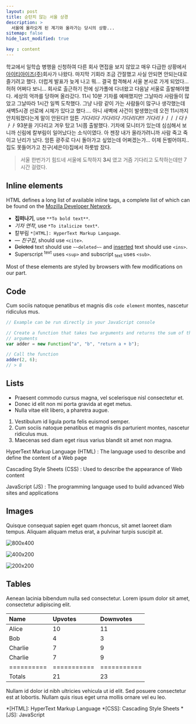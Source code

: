 ```yaml
---
layout: post
title: 순탄치 않는 서울 상경
description: >
  서울에 올라오게 된 계기와 올라가는 당시의 상황...
sitemap: false
hide_last_modified: true

key : content
---
```


학교에서 일학습 병행을 신청하여 다른 회사 면접을 보지 않았고 매우 다급한 상황에서 <a href="http://www.iteyes.co.kr/">아이티아이즈(주)</a>회사가 나왔다. 마지막 기회라 조금 간절했고 사실 안되면 안되는대로 즐기려고 했다. 더럽게 발표가 늦게 나고 뭐... 결국 합격해서 서울 본사로 가게 되었다... 허허 어쩌다 보니...
회사로 출근하기 전에 싱가폴에 다녀왔고 다음날 서울로 출발해야했다.
세상의 억까를 당하며 올라갔다. 11시 10분 기차를 예매했지만 그날따라 사람들이 많았고 그날따라 1시간 일찍 도착했다.
그냥 나랑 같이 가는 사람들이 많구나 생각했는데 새벽5시경 선로에 시체가 있다고 했다.... 아니 새벽에 사건이 발생했는데 오전 11시까지 안치워졌다는게 말이 안된다!! 암튼 *기다리다 기다리다 기다리다!!! 기다리ㅏㅣㅣㅣ다ㅏㅏㅏ* 93분을 기다리고 겨우 탔고 1시쯤 출발했다.
기차에 모니터가 있는데 심심해서 보니까 신림에 칼부림이 일어났다는 소식이였다. 아 젠장 내가 올라가려니까 사람 죽고 죽이고 난리가 났다. 암튼 광주로 다시 돌아가고 싶었는데 어쩌겠는가... 이제 돈벌어야지..
집도 못들어가고 친구(세은이)집에서 하룻밤 잤다. 

> 서울 한번가기 힘드네
서울에 도착하지 **3시** 였고 거즘 기다리고 도착하는데만 7시간 걸렸다.

## Inline elements

HTML defines a long list of available inline tags, a complete list of which can be found on the [Mozilla Developer Network](https://developer.mozilla.org/en-US/docs/Web/HTML/Element).

- **집떠나기**, use `**To bold text**`.
- *기차 연착*, use `*To italicize text*`.
- 칼부림 `*[HTML]: HyperText Markup Language`.
- <cite>&mdash; 친구집</cite>, should use `<cite>`.
- ~~Deleted~~ text should use `~~deleted~~` and <ins>inserted</ins> text should use `<ins>`.
- Superscript <sup>text</sup> uses `<sup>` and subscript <sub>text</sub> uses `<sub>`.

Most of these elements are styled by browsers with few modifications on our part.


## Code

Cum sociis natoque penatibus et magnis dis `code element` montes, nascetur ridiculus mus.

~~~js
// Example can be run directly in your JavaScript console

// Create a function that takes two arguments and returns the sum of those
// arguments
var adder = new Function("a", "b", "return a + b");

// Call the function
adder(2, 6);
// > 8
~~~

## Lists



* Praesent commodo cursus magna, vel scelerisque nisl consectetur et.
* Donec id elit non mi porta gravida at eget metus.
* Nulla vitae elit libero, a pharetra augue.


1. Vestibulum id ligula porta felis euismod semper.
2. Cum sociis natoque penatibus et magnis dis parturient montes, nascetur ridiculus mus.
3. Maecenas sed diam eget risus varius blandit sit amet non magna.


HyperText Markup Language (HTML)
: The language used to describe and define the content of a Web page

Cascading Style Sheets (CSS)
: Used to describe the appearance of Web content

JavaScript (JS)
: The programming language used to build advanced Web sites and applications



## Images

Quisque consequat sapien eget quam rhoncus, sit amet laoreet diam tempus. Aliquam aliquam metus erat, a pulvinar turpis suscipit at.

![800x400](https://via.placeholder.com/800x400 "Large example image")

![400x200](https://via.placeholder.com/400x200 "Medium example image")

![200x200](https://via.placeholder.com/200x200 "Small example image")

## Tables

Aenean lacinia bibendum nulla sed consectetur. Lorem ipsum dolor sit amet, consectetur adipiscing elit.

| Name     | Upvotes   | Downvotes |
|:---------|:----------|:----------|
| Alice    |        10 |        11 |
| Bob      |         4 |         3 |
| Charlie  |         7 |         9 |
| Charlie  |         7 |         9 |
|==========|===========|===========|
|Totals    |        21 |        23 |

Nullam id dolor id nibh ultricies vehicula ut id elit. Sed posuere consectetur est at lobortis. Nullam quis risus eget urna mollis ornare vel eu leo.

*[HTML]: HyperText Markup Language
*[CSS]: Cascading Style Sheets
*[JS]: JavaScript
